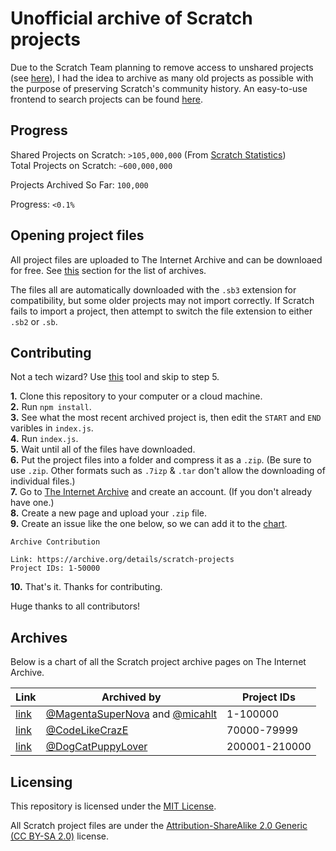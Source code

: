 # Unofficial archive of Scratch projects

Due to the Scratch Team planning to remove access to unshared projects (see [here](https://github.com/LLK/scratch-www/pull/6773)), I had the idea to archive as many old projects as possible with the purpose of preserving Scratch's community history.  An easy-to-use frontend to search projects can be found [here](https://sa.micahlindley.com).

## Progress

Shared Projects on Scratch: `>105,000,000` (From [Scratch Statistics](https://scratch.mit.edu/statistics/))  
Total Projects on Scratch: `~600,000,000`  

Projects Archived So Far: `100,000`  

Progress: `<0.1%`

## Opening project files

All project files are uploaded to The Internet Archive and can be downloaed for free. See [this](#archives) section for the list of archives.

The files all are automatically downloaded with the `.sb3` extension for compatibility, but some older projects may not import correctly.  If Scratch fails to import a project, then attempt to switch the file extension to either `.sb2` or `.sb`.

## Contributing

Not a tech wizard? Use [this](https://github.com/MagentaSuperNova/SB-Auto) tool and skip to step 5.

**1.** Clone this repository to your computer or a cloud machine.  
**2.** Run `npm install`.  
**3.** See what the most recent archived project is, then edit the `START` and `END` varibles in `index.js`.  
**4.** Run `index.js`.  
**5.** Wait until all of the files have downloaded.  
**6.** Put the project files into a folder and compress it as a `.zip`. (Be sure to use `.zip`. Other formats such as `.7izp` & `.tar` don't allow the downloading of individual files.)  
**7.** Go to [The Internet Archive](https://archive.org) and create an account. (If you don't already have one.)  
**8.** Create a new page and upload your `.zip` file.  
**9.** Create an issue like the one below, so we can add it to the [chart](#archives).  

```
Archive Contribution

Link: https://archive.org/details/scratch-projects
Project IDs: 1-50000
```

**10.** That's it. Thanks for contributing.

Huge thanks to all contributors!

## Archives

Below is a chart of all the Scratch project archive pages on The Internet Archive.

| Link | Archived by | Project IDs |
| ---- | ----------- | ----------- |
| [link](https://archive.org/details/scratch-projects) | [@MagentaSuperNova](https://github.com/MagentaSuperNova) and [@micahlt](https://github.com/micahlt) | 1-100000 |
| [link](https://archive.org/details/70000-80000) | [@CodeLikeCrazE](https://github.com/CodeLikeCrazE) | 70000-79999 |
| [link](https://archive.org/details/scratch-200000-210000) | [@DogCatPuppyLover](https://github.com/DogCatPuppyLover) | 200001-210000 |

## Licensing

This repository is licensed under the [MIT License](https://github.com/micahlt/sbarchive/blob/master/LICENSE).

All Scratch project files are under the [Attribution-ShareAlike 2.0 Generic (CC BY-SA 2.0)](https://creativecommons.org/licenses/by-sa/2.0/) license.
